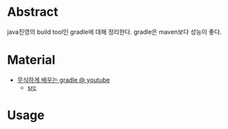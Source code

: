 # Abstract

java진영의 build tool인 gradle에 대해 정리한다. gradle은 maven보다
성능이 좋다.

# Material

* [무식하게 배우는 gradle @ youtube](https://www.youtube.com/watch?v=5IAahr4TU5Y)
  * [src](https://github.com/ihoneymon/rocking-the-gradle)
  
# Usage
